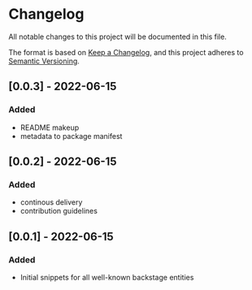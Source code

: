 # Changelog

All notable changes to this project will be documented in this file.

The format is based on [Keep a Changelog](https://keepachangelog.com/en/1.0.0/),
and this project adheres to [Semantic Versioning](https://semver.org/spec/v2.0.0.html).

## [0.0.3] - 2022-06-15

### Added

- README makeup
- metadata to package manifest

## [0.0.2] - 2022-06-15

### Added

- continous delivery
- contribution guidelines

## [0.0.1] - 2022-06-15

### Added

- Initial snippets for all well-known backstage entities
